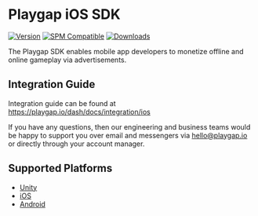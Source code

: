 
# Playgap iOS SDK

[![Version](https://img.shields.io/cocoapods/v/Playgap.svg?style=flat)](https://cocoapods.org/pods/Playgap)
[![SPM Compatible](https://img.shields.io/badge/SPM-compatible-brightgreen.svg)](https://swift.org/package-manager)
[![Downloads](https://img.shields.io/github/downloads/playgap/ios-sdk/total.svg)](https://cocoapods.org/pods/Playgap)

The Playgap SDK enables mobile app developers to monetize offline and online gameplay via advertisements.

## Integration Guide

Integration guide can be found at https://playgap.io/dash/docs/integration/ios

If you have any questions, then our engineering and business teams would be happy to support you over email and messengers via hello@playgap.io or directly through your account manager.


## Supported Platforms

- [Unity](https://github.com/playgap/unity-plugin)
- [iOS](https://github.com/playgap/ios-sdk)
- [Android](https://github.com/playgap/android-sdk)